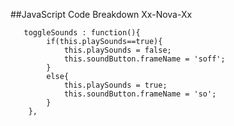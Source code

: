 ##JavaScript Code Breakdown Xx-Nova-Xx

       toggleSounds : function(){
            if(this.playSounds==true){
                this.playSounds = false;
                this.soundButton.frameName = 'soff';
            }
            else{
                this.playSounds = true;
                this.soundButton.frameName = 'so';
            }
        },
